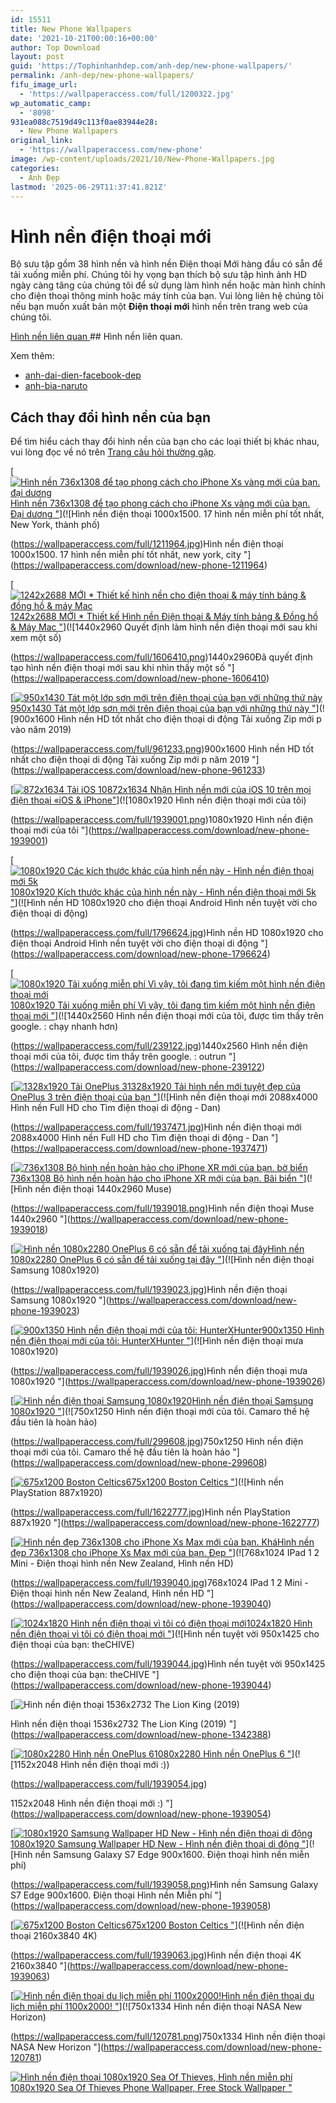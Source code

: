```yaml
---
id: 15511
title: New Phone Wallpapers
date: '2021-10-21T00:00:16+00:00'
author: Top Download
layout: post
guid: 'https://Tophinhanhdep.com/anh-dep/new-phone-wallpapers/'
permalink: /anh-dep/new-phone-wallpapers/
fifu_image_url:
  - 'https://wallpaperaccess.com/full/1200322.jpg'
wp_automatic_camp:
  - '8098'
931ea088c7519d49c113f0ae83944e28:
  - New Phone Wallpapers
original_link:
  - 'https://wallpaperaccess.com/new-phone'
image: /wp-content/uploads/2021/10/New-Phone-Wallpapers.jpg
categories:
  - Ảnh Đẹp
lastmod: '2025-06-29T11:37:41.821Z'
---
```

# Hình nền điện thoại mới

Bộ sưu tập gồm 38 hình nền và hình nền Điện thoại Mới hàng đầu có sẵn để tải xuống miễn phí. Chúng tôi hy vọng bạn thích bộ sưu tập hình ảnh HD ngày càng tăng của chúng tôi để sử dụng làm hình nền hoặc màn hình chính cho điện thoại thông minh hoặc máy tính của bạn. Vui lòng liên hệ chúng tôi nếu bạn muốn xuất bản một **Điện thoại mới** hình nền trên trang web của chúng tôi.

[Hình nền liên quan ](#related) ## Hình nền liên quan.

   
 Xem thêm:

   
- [anh-dai-dien-facebook-dep](https://tophinhanhdep.com/anh-avatar/anh-dai-dien-facebook-dep/)
- [anh-bia-naruto](https://tophinhanhdep.com/anh-naruto/anh-bia-naruto/)

## Cách thay đổi hình nền của bạn

Để tìm hiểu cách thay đổi hình nền của bạn cho các loại thiết bị khác nhau, vui lòng đọc về nó trên [Trang câu hỏi thường gặp](https://tophinhanhdep.com/faq/).

  
[[![Hình nền 736x1308 để tạo phong cách cho iPhone Xs vàng mới của bạn.  đại dương](https://wallpaperaccess.com/full/1200322.jpg)Hình nền 736x1308 để tạo phong cách cho iPhone Xs vàng mới của bạn. Đại dương "](https://wallpaperaccess.com/download/new-phone-1200322)](![Hình nền điện thoại 1000x1500.  17 hình nền miễn phí tốt nhất, New York, thành phố)

(https://wallpaperaccess.com/full/1211964.jpg)Hình nền điện thoại 1000x1500. 17 hình nền miễn phí tốt nhất, new york, city "](https://wallpaperaccess.com/download/new-phone-1211964)

[[![1242x2688 MỚI * Thiết kế hình nền cho điện thoại & máy tính bảng & đồng hồ & máy Mac](https://wallpaperaccess.com/full/1938994.jpg)1242x2688 MỚI \* Thiết kế Hình nền Điện thoại &amp; Máy tính bảng &amp; Đồng hồ &amp; Máy Mac "](https://wallpaperaccess.com/download/new-phone-1938994)](![1440x2960 ​​Quyết định làm hình nền điện thoại mới sau khi xem một số)

(https://wallpaperaccess.com/full/1606410.png)1440x2960 ​​Đã quyết định tạo hình nền điện thoại mới sau khi nhìn thấy một số "](https://wallpaperaccess.com/download/new-phone-1606410)

[[![950x1430 Tát một lớp sơn mới trên điện thoại của bạn với những thứ này](https://wallpaperaccess.com/full/1773316.jpg)950x1430 Tát một lớp sơn mới trên điện thoại của bạn với những thứ này "](https://wallpaperaccess.com/download/new-phone-1773316)](![900x1600 Hình nền HD tốt nhất cho điện thoại di động Tải xuống Zip mới p vào năm 2019)

(https://wallpaperaccess.com/full/961233.png)900x1600 Hình nền HD tốt nhất cho điện thoại di động Tải xuống Zip mới p năm 2019 "](https://wallpaperaccess.com/download/new-phone-961233)

[[![872x1634 Tải iOS 10](https://wallpaperaccess.com/full/1159265.jpg)872x1634 Nhận Hình nền mới của iOS 10 trên mọi điện thoại «iOS &amp; iPhone"](https://wallpaperaccess.com/download/new-phone-1159265)](![1080x1920 Hình nền điện thoại mới của tôi)

(https://wallpaperaccess.com/full/1939001.png)1080x1920 Hình nền điện thoại mới của tôi "](https://wallpaperaccess.com/download/new-phone-1939001)

[[![1080x1920 Các kích thước khác của hình nền này - Hình nền điện thoại mới 5k](https://wallpaperaccess.com/full/1939002.jpg)1080x1920 Kích thước khác của hình nền này - Hình nền điện thoại mới 5k "](https://wallpaperaccess.com/download/new-phone-1939002)](![Hình nền HD 1080x1920 cho điện thoại Android Hình nền tuyệt vời cho điện thoại di động)

(https://wallpaperaccess.com/full/1796624.jpg)Hình nền HD 1080x1920 cho điện thoại Android Hình nền tuyệt vời cho điện thoại di động "](https://wallpaperaccess.com/download/new-phone-1796624)

[[![1080x1920 Tải xuống miễn phí Vì vậy, tôi đang tìm kiếm một hình nền điện thoại mới](https://wallpaperaccess.com/full/1939004.jpg)1080x1920 Tải xuống miễn phí Vì vậy, tôi đang tìm kiếm một hình nền điện thoại mới "](https://wallpaperaccess.com/download/new-phone-1939004)](![1440x2560 Hình nền điện thoại mới của tôi, được tìm thấy trên google.  : chạy nhanh hơn)

(https://wallpaperaccess.com/full/239122.jpg)1440x2560 Hình nền điện thoại mới của tôi, được tìm thấy trên google. : outrun "](https://wallpaperaccess.com/download/new-phone-239122)

[[![1328x1920 Tải OnePlus 3](https://wallpaperaccess.com/full/858473.jpg)1328x1920 Tải hình nền mới tuyệt đẹp của OnePlus 3 trên điện thoại của bạn "](https://wallpaperaccess.com/download/new-phone-858473)](![Hình nền điện thoại mới 2088x4000 Hình nền Full HD cho Tìm điện thoại di động - Dan)

(https://wallpaperaccess.com/full/1937471.jpg)Hình nền điện thoại mới 2088x4000 Hình nền Full HD cho Tìm điện thoại di động - Dan "](https://wallpaperaccess.com/download/new-phone-1937471)

[[![736x1308 Bộ hình nền hoàn hảo cho iPhone XR mới của bạn.  bờ biển](https://wallpaperaccess.com/full/1392357.jpg) 736x1308 Bộ hình nền hoàn hảo cho iPhone XR mới của bạn. Bãi biển "](https://wallpaperaccess.com/download/new-phone-1392357)](![Hình nền điện thoại 1440x2960 ​​Muse)

(https://wallpaperaccess.com/full/1939018.png)Hình nền điện thoại Muse 1440x2960 ​​"](https://wallpaperaccess.com/download/new-phone-1939018)

[[![Hình nền 1080x2280 OnePlus 6 có sẵn để tải xuống tại đây](https://wallpaperaccess.com/full/1939019.jpg)Hình nền 1080x2280 OnePlus 6 có sẵn để tải xuống tại đây "](https://wallpaperaccess.com/download/new-phone-1939019)](![Hình nền điện thoại Samsung 1080x1920)

(https://wallpaperaccess.com/full/1939023.jpg)Hình nền điện thoại Samsung 1080x1920 "](https://wallpaperaccess.com/download/new-phone-1939023)

[[![900x1350 Hình nền điện thoại mới của tôi: HunterXHunter](https://wallpaperaccess.com/full/1939025.jpg)900x1350 Hình nền điện thoại mới của tôi: HunterXHunter "](https://wallpaperaccess.com/download/new-phone-1939025)](![Hình nền điện thoại mưa 1080x1920)

(https://wallpaperaccess.com/full/1939026.jpg)Hình nền điện thoại mưa 1080x1920 "](https://wallpaperaccess.com/download/new-phone-1939026)

[[![Hình nền điện thoại Samsung 1080x1920](https://wallpaperaccess.com/full/1255739.jpg)Hình nền điện thoại Samsung 1080x1920 "](https://wallpaperaccess.com/download/new-phone-1255739)](![750x1250 Hình nền điện thoại mới của tôi.  Camaro thế hệ đầu tiên là hoàn hảo)

(https://wallpaperaccess.com/full/299608.jpg)750x1250 Hình nền điện thoại mới của tôi. Camaro thế hệ đầu tiên là hoàn hảo "](https://wallpaperaccess.com/download/new-phone-299608)

[[![675x1200 Boston Celtics](https://wallpaperaccess.com/full/1194048.jpg)675x1200 Boston Celtics "](https://wallpaperaccess.com/download/new-phone-1194048)](![Hình nền PlayStation 887x1920)

(https://wallpaperaccess.com/full/1622777.jpg)Hình nền PlayStation 887x1920 "](https://wallpaperaccess.com/download/new-phone-1622777)

[[![Hình nền đẹp 736x1308 cho iPhone Xs Max mới của bạn.  Khá](https://wallpaperaccess.com/full/1939035.jpg)Hình nền đẹp 736x1308 cho iPhone Xs Max mới của bạn. Đẹp "](https://wallpaperaccess.com/download/new-phone-1939035)](![768x1024 IPad 1 2 Mini - Điện thoại hình nền New Zealand, Hình nền HD)

(https://wallpaperaccess.com/full/1939040.jpg)768x1024 IPad 1 2 Mini - Điện thoại hình nền New Zealand, Hình nền HD "](https://wallpaperaccess.com/download/new-phone-1939040)

[[![1024x1820 Hình nền điện thoại vì tôi có điện thoại mới](https://wallpaperaccess.com/full/1939042.jpg)1024x1820 Hình nền điện thoại vì tôi có điện thoại mới "](https://wallpaperaccess.com/download/new-phone-1939042)](![Hình nền tuyệt vời 950x1425 cho điện thoại của bạn: theCHIVE)

(https://wallpaperaccess.com/full/1939044.jpg)Hình nền tuyệt vời 950x1425 cho điện thoại của bạn: theCHIVE "](https://wallpaperaccess.com/download/new-phone-1939044)

[![Hình nền điện thoại 1536x2732 The Lion King (2019)](https://wallpaperaccess.com/full/1342388.jpg)

Hình nền điện thoại 1536x2732 The Lion King (2019) "](https://wallpaperaccess.com/download/new-phone-1342388)

[[![1080x2280 Hình nền OnePlus 6](https://wallpaperaccess.com/full/816640.jpg)1080x2280 Hình nền OnePlus 6 "](https://wallpaperaccess.com/download/new-phone-816640)](![1152x2048 Hình nền điện thoại mới :))

(https://wallpaperaccess.com/full/1939054.jpg)

1152x2048 Hình nền điện thoại mới :) "](https://wallpaperaccess.com/download/new-phone-1939054)

[[![1080x1920 Samsung Wallpaper HD New - Hình nền điện thoại di động](https://wallpaperaccess.com/full/1798058.jpg)1080x1920 Samsung Wallpaper HD New - Hình nền điện thoại di động "](https://wallpaperaccess.com/download/new-phone-1798058)](![Hình nền Samsung Galaxy S7 Edge 900x1600.  Điện thoại hình nền miễn phí)

(https://wallpaperaccess.com/full/1939058.png)Hình nền Samsung Galaxy S7 Edge 900x1600. Điện thoại Hình nền Miễn phí "](https://wallpaperaccess.com/download/new-phone-1939058)

[[![675x1200 Boston Celtics](https://wallpaperaccess.com/full/1277961.jpg)675x1200 Boston Celtics "](https://wallpaperaccess.com/download/new-phone-1277961)](![Hình nền điện thoại 2160x3840 4K)

(https://wallpaperaccess.com/full/1939063.jpg)Hình nền điện thoại 4K 2160x3840 "](https://wallpaperaccess.com/download/new-phone-1939063)

[[![Hình nền điện thoại du lịch miễn phí 1100x2000!](https://wallpaperaccess.com/full/667209.jpg)Hình nền điện thoại du lịch miễn phí 1100x2000! "](https://wallpaperaccess.com/download/new-phone-667209)](![750x1334 Hình nền điện thoại NASA New Horizon)

(https://wallpaperaccess.com/full/120781.png)750x1334 Hình nền điện thoại NASA New Horizon "](https://wallpaperaccess.com/download/new-phone-120781)

[![Hình nền điện thoại 1080x1920 Sea Of Thieves, Hình nền miễn phí](https://wallpaperaccess.com/full/1445988.jpg)1080x1920 Sea Of Thieves Phone Wallpaper, Free Stock Wallpaper "](https://wallpaperaccess.com/download/new-phone-1445988)
